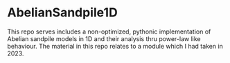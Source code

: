 # AbelianSandpile1D
This repo serves includes a non-optimized, pythonic implementation of Abelian sandpile models in 1D and their analysis thru power-law like behaviour. The material in this repo relates to a module which I had taken in 2023. 

